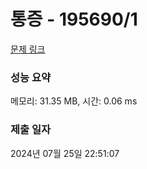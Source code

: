 # 통증 - 195690/1 

[문제 링크](https://level.goorm.io/exam/195690/%ED%86%B5%EC%A6%9D/quiz/1) 

### 성능 요약

메모리: 31.35 MB, 시간: 0.06 ms

### 제출 일자

2024년 07월 25일 22:51:07

